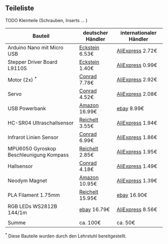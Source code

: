 





## Teileliste

TODO Kleinteile (Schrauben, Inserts ... )

| Bauteil | deutscher Händler | internationaler Händler
| ------ | ------ | ------ |
| Arduino Nano mit Micro USB | [Eckstein](https://eckstein-shop.de/HIMALAYA-basic-Nano-V32-Board-Atmega328P-Arduino-kompatibel-Micro-USB-CP2104-USB-UART-IC) 6.53€ | [AliExpress](https://www.aliexpress.com/item/4000579100527.html) 2.72€
| Stepper Driver Board L9110S | [Eckstein](https://eckstein-shop.de/L9110-Dual-Channel-Stepper-Motor-Drive-Board-for-Arduino) 1.40€ | [AliExpress](https://www.aliexpress.com/item/32848290319.html) 0.99€
| Motor (2x) <sup>*</sup> | [Conrad](https://www.conrad.de/de/p/joy-it-com-motor01-getriebemotor-gelb-schwarz-passend-fuer-einplatinen-computer-arduino-banana-pi-cubieboard-raspbe-1573543.html) 7.78€ | [AliExpress](https://www.aliexpress.com/item/4000206577910.html) 2.92€
| Servo | [Conrad](https://www.conrad.de/de/p/sg90-mini-servo-micro-gear-9g-fuer-rc-car-boat-airplane-helicopter-trex-450-ce-802231739.html) 4.52€ | [AliExpress](https://www.aliexpress.com/item/32890069044.html) 2.08€
| USB Powerbank | [Amazon](https://www.amazon.de/Powerbank-Alugehäuse-Automatische-Techologie-Smartphones-Silber/dp/B00N2JBTEM?th=1) 16.99€ | [ebay](https://www.ebay.de/itm/Powerbank-10000mAh-External-Charger-tragbare-LED-2USB-Batterie-Fur-Mobile-Phone/392659445050) 8.99€
| HC-SR04 Ultraschallsensor | [Reichelt](https://www.reichelt.com/de/en/developer-boards-ultrasonic-distance-sensor-hc-sr04-debo-sen-ultra-p161487.html) 3.55€ | [AliExpress](https://aliexpress.com/item/32372099628.html) 1.94€
| Infrarot Linien Sensor | [Conrad](https://www.conrad.com/p/iduino-line-detector-st1140-1485324-33-5-v-dc-1-pcs-1485324) 6.99€ | [AliExpress](https://aliexpress.com/item/32981068185.html) 1.86€
| MPU6050 Gyroskop Beschleunigung Kompass | [Reichelt](https://www.reichelt.de/entwicklerboards-beschleunigung-gyroskop-mit-header-mpu-60-debo-sens-3axish-p266105.html) 2.85€ | [AliExpress](https://aliexpress.com/item/4000587196703.html) 1.95€
| Hallsensor | [Conrad](https://www.conrad.de/de/p/iduino-1485303-hallsensor-passend-fuer-einplatinen-computer-arduino-1485303.html) 4.18€ | [AliExpress](https://www.aliexpress.com/item/4000972122613.html) 1.49€
| Neodym Magnet | [Amazon](https://www.amazon.de/gp/product/B07FMTGZB9/ref=ppx_yo_dt_b_asin_title_o05_s00) 10.95€ | [AliExpress](https://www.aliexpress.com/item/4000130196226.html) 1.39€
| PLA Filament 1.75mm | [Reichelt](https://www.reichelt.com/de/en/pla-filament-1-75-mm-traffic-yellow-0-75-kg-m4p-20400211141-p277618.html) 15.95€ | [ebay](https://www.ebay.de/itm/3D-Drucker-Filament-1kg-PLA-1-75mm-Durchmesser-Spule-Rolle-1000g-Made-in-DE/401619975552) 16.90€
| RGB LEDs WS2812B 144/1m | [ebay](https://www.ebay.de/itm/30-60-144leds-m-RGB-LED-Stripe-Lichtband-WS2812B-5050-SMD-5V-Lichtstreifen-Lampe/203072938260?hash=item2f48172114:g:hhgAAOSwDilfMQMU) 16.79€ | [AliExpress](https://www.aliexpress.com/item/4001247224166.html) 8.56€
||
Summe |ca. 100€ | ca. 50€

<sup>*</sup> Diese Bauteile wurden durch den Lehrstuhl bereitgestellt.
